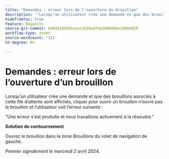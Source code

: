 ```yaml
---
title: "Demandes : erreur lors de l’ouverture du brouillon"
description: '"Lorsqu’un utilisateur crée une demande et que des brouillons associés à cette file d’attente sont affichés, cliquer pour ouvrir un brouillon n’ouvre pas le brouillon et l’utilisateur voit une erreur. Une solution de contournement est disponible. »'
hidefromtoc: true
feature: Requests
source-git-commit: b4044295683aea1d550ad7de2606086e1d89d929
workflow-type: tm+mt
source-wordcount: '111'
ht-degree: 8%

---
```



# Demandes : erreur lors de l’ouverture d’un brouillon

Lorsqu’un utilisateur crée une demande et que des brouillons associés à cette file d’attente sont affichés, cliquer pour ouvrir un brouillon n’ouvre pas le brouillon et l’utilisateur voit l’erreur suivante :

&quot;Une erreur s&#39;est produite et nous travaillons activement à la résoudre.&quot;

**Solution de contournement**

Ouvrez le brouillon dans la zone Brouillons du volet de navigation de gauche.

_Premier signalement le mercredi 2 avril 2024._


